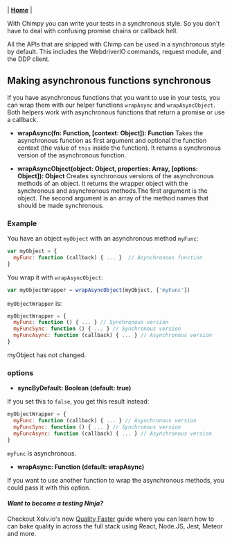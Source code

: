 | **[Home](README)** |

With Chimpy you can write your tests in a synchronous style. So you don't have to deal with confusing promise chains or callback hell.

All the APIs that are shipped with Chimp can be used in a synchronous style by default. This includes the WebdriverIO commands, request module, and the DDP client.

## Making asynchronous functions synchronous

If you have asynchronous functions that you want to use in your tests, you can wrap them with our helper functions `wrapAsync` and `wrapAsyncObject`. Both helpers work with asynchronous functions that return a promise or use a callback.

* **wrapAsync(fn: Function, [context: Object]): Function**
  Takes the asynchronous function as first argument and optional the function context (the value of `this` inside the function). It returns a synchronous version of the asynchronous function.

* **wrapAsyncObject(object: Object, properties: Array, [options: Object]): Object**
  Creates synchronous versions of the asynchronous methods of an object. It returns the wrapper object with the synchronous and asynchronous methods.The first argument is the object. The second argument is an array of the method names that should be made synchronous.

### Example

You have an object `myObject` with an asynchronous method `myFunc`:

```javascript
var myObject = {
  myFunc: function (callback) { ... }  // Asynchronous function
}
```

You wrap it with `wrapAsyncObject`:

```javascript
var myObjectWrapper = wrapAsyncObject(myObject, ['myFunc'])
```

`myObjectWrapper` is:

```javascript
myObjectWrapper = {
  myFunc: function () { ... } // Synchronous version
  myFuncSync: function () { ... } // Synchronous version
  myFuncAsync: function (callback) { ... } // Asynchronous version
}
```

myObject has not changed.

### options

* **syncByDefault: Boolean (default: true)**

If you set this to `false`, you get this result instead:

```javascript
myObjectWrapper = {
  myFunc: function (callback) { ... } // Asynchronous version
  myFuncSync: function () { ... } // Synchronous version
  myFuncAsync: function (callback) { ... } // Asynchronous version
}
```

`myFunc` is asynchronous.

* **wrapAsync: Function (default: wrapAsync)**

If you want to use another function to wrap the asynchronous methods, you could pass it with this option.

#### *Want to become a testing Ninja?*

Checkout Xolv.io's new [Quality Faster](https://www.qualityfaster.com/?utm_source=XolvOSS&utm_medium=OSSDocs&utm_content=ChimpRM-Home&utm_campaign=QFLaunch) guide where you can learn how to can bake quality in across the full stack using React, Node.JS, Jest, Meteor and more.